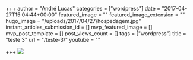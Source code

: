 +++
author = "André Lucas"
categories = ["wordpress"]
date = "2017-04-27T15:04:44+00:00"
featured_image = ""
featured_image_extension = ""
hugo_image = "/uploads/2017/04/27/hospedagem.jpg"
instant_articles_submission_id = []
mvp_featured_image = []
mvp_post_template = []
post_views_count = []
tags = ["wordpress"]
title = "teste 3"
url = "/teste-3/"
youtube = ""

+++
![](/uploads/2017/04/27/hospedagem.jpg)





